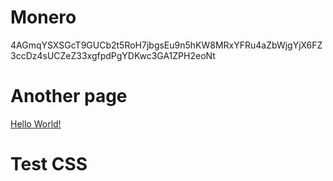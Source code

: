 # Monero
4AGmqYSXSGcT9GUCb2t5RoH7jbgsEu9n5hKW8MRxYFRu4aZbWjgYjX6FZ3ccDz4sUCZeZ33xgfpdPgYDKwc3GA1ZPH2eoNt

# Another page
[Hello World!](hello_world.md)

# Test CSS
<style>
.red {color: red}
<\style>

```{ .red }
git remote add origin github.com
```
